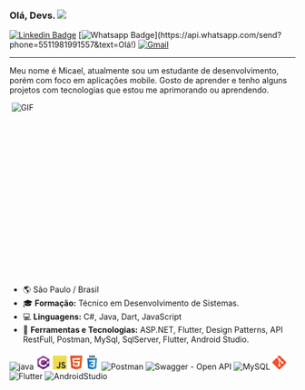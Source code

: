 ### Olá, Devs. <img src="https://media.giphy.com/media/hvRJCLFzcasrR4ia7z/giphy.gif" width="25px">

[![Linkedin Badge](https://img.shields.io/badge/linkedin-%230077B5.svg?style=for-the-badge&logo=linkedin&logoColor=white&link=)]()
[![Whatsapp Badge](https://img.shields.io/badge/WhatsApp-25D366?style=for-the-badge&logo=whatsapp&logoColor=white&link=https://api.whatsapp.com/send?phone=5511981991557&text=Olá!)](https://api.whatsapp.com/send?phone=5511981991557&text=Olá!)
[![Gmail](https://img.shields.io/badge/Gmail-D14836?style=for-the-badge&logo=gmail&logoColor=white
)](mailto:micaelrodrigues504@gmail.com)

---
Meu nome é Micael, atualmente sou um estudante de desenvolvimento, porém com foco em aplicações mobile. Gosto de aprender e tenho alguns projetos com tecnologias que estou me aprimorando ou aprendendo.

  <img align="right" alt="GIF" src="https://user-images.githubusercontent.com/66914500/149642358-a754b369-a897-4bf0-a71a-c256aa88606a.gif?raw=true" width="500" height="320" />
  
- 🌎 São Paulo / Brasil
- 🎓 **Formação:** Técnico em Desenvolvimento de Sistemas.
- 💻 **Linguagens:** C#, Java, Dart, JavaScript
- 🔧 **Ferramentas e Tecnologias:** ASP.NET, Flutter, Design Patterns, API RestFull, Postman, MySql, SqlServer, Flutter, Android Studio.  
####
<img height="25" src="https://www.vectorlogo.zone/logos/java/java-icon.svg" alt="java" /></code>
<img height="25" src="https://raw.githubusercontent.com/devicons/devicon/master/icons/csharp/csharp-original.svg" alt="C#" /></code>
<img width="25" height="25" src="https://raw.githubusercontent.com/devicons/devicon/master/icons/javascript/javascript-original.svg" alt="javascript"  />
<img width="25" height="25" src="https://raw.githubusercontent.com/devicons/devicon/master/icons/html5/html5-original.svg" alt="HTML" />
<img width="25" height="25" src="https://raw.githubusercontent.com/devicons/devicon/master/icons/css3/css3-original-wordmark.svg" alt="CSS" />
<img width="25" height="25" src="https://www.vectorlogo.zone/logos/getpostman/getpostman-icon.svg" alt="Postman" /></code>
<img width="25" height="25" src="https://www.vectorlogo.zone/logos/openapis/openapis-icon.svg" alt="Swagger - Open API" /></code>
<img width="25" height="25" src="https://www.vectorlogo.zone/logos/mysql/mysql-icon.svg" alt="MySQL"/></code>
<img height="25" src="https://raw.githubusercontent.com/devicons/devicon/master/icons/git/git-original.svg" alt="GIT">
<img height="25" src="https://dashboard.snapcraft.io/site_media/appmedia/2020/03/app_icon_512.png" alt="Flutter">
<img height="25" src="https://1.bp.blogspot.com/-fVDbD3J8eho/YJF2gy45xrI/AAAAAAAAQeI/oEg5IEBzmKgCKpgbXwdr9Rx4pAbjCYToACLcBGAsYHQ/s0/Untitled%2B%252810%2529.png" alt="AndroidStudio">



<!--
**mresanto/mresanto** is a ✨ _special_ ✨ repository because its `README.md` (this file) appears on your GitHub profile.

Here are some ideas to get you started:

- 🔭 I’m currently working on ...
- 🌱 I’m currently learning ...
- 👯 I’m looking to collaborate on ...
- 🤔 I’m looking for help with ...
- 💬 Ask me about ...
- 📫 How to reach me: ...
- 😄 Pronouns: ...
- ⚡ Fun fact: ...
-->
